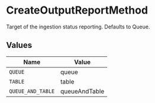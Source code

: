 # CreateOutputReportMethod

Target of the ingestion status reporting. Defaults to Queue.


## Values

| Name              | Value             |
| ----------------- | ----------------- |
| `QUEUE`           | queue             |
| `TABLE`           | table             |
| `QUEUE_AND_TABLE` | queueAndTable     |